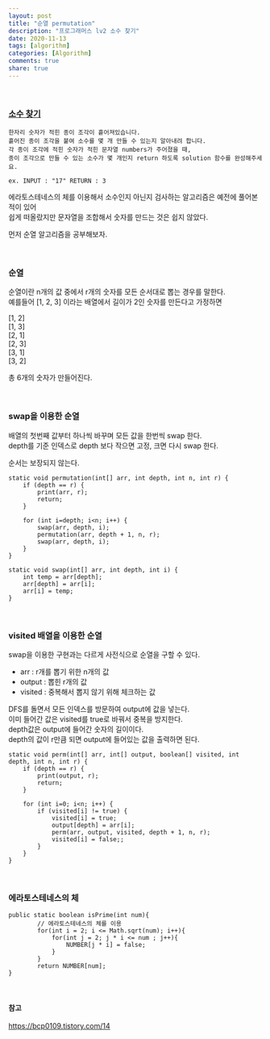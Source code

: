 ```yaml
---
layout: post
title: "순열 permutation"  
description: "프로그래머스 lv2 소수 찾기"
date: 2020-11-13
tags: [algorithm]
categories: [Algorithm]
comments: true
share: true
---
```

<br />   

### [소수 찾기](https://programmers.co.kr/learn/courses/30/lessons/42839)          


```text    
한자리 숫자가 적힌 종이 조각이 흩어져있습니다.     
흩어진 종이 조각을 붙여 소수를 몇 개 만들 수 있는지 알아내려 합니다.    
각 종이 조각에 적힌 숫자가 적힌 문자열 numbers가 주어졌을 때,    
종이 조각으로 만들 수 있는 소수가 몇 개인지 return 하도록 solution 함수를 완성해주세요.     

ex. INPUT : "17" RETURN : 3      
```


에라토스테네스의 체를 이용해서 소수인지 아닌지 검사하는 알고리즘은 예전에 풀어본 적이 있어          
쉽게 떠올랐지만 문자열을 조합해서 숫자를 만드는 것은 쉽지 않았다.          

먼저 순열 알고리즘을 공부해보자.     


<br />       

### 순열       

순열이란 n개의 값 중에서 r개의 숫자를 모든 순서대로 뽑는 경우를 말한다.   
예를들어 [1, 2, 3] 이라는 배열에서 길이가 2인 숫자를 만든다고 가정하면   

[1, 2]    
[1, 3]      
[2, 1]    
[2, 3]     
[3, 1]    
[3, 2]    

총 6개의 숫자가 만들어진다. 

<br />       

### swap을 이용한 순열   

배열의 첫번째 값부터 하나씩 바꾸며 모든 값을 한번씩 swap 한다.   
depth를 기준 인덱스로 depth 보다 작으면 고정, 크면 다시 swap 한다.   

순서는 보장되지 않는다.  

```  
static void permutation(int[] arr, int depth, int n, int r) {  
    if (depth == r) {  
        print(arr, r);  
        return;  
    }  
 
    for (int i=depth; i<n; i++) {  
        swap(arr, depth, i);  
        permutation(arr, depth + 1, n, r);   
        swap(arr, depth, i);    
    }  
}   

static void swap(int[] arr, int depth, int i) {  
    int temp = arr[depth];  
    arr[depth] = arr[i];  
    arr[i] = temp;  
}  
```

<br />       


### visited 배열을 이용한 순열    

swap을 이용한 구현과는 다르게 사전식으로 순열을 구할 수 있다.   

- arr : r개를 뽑기 위한 n개의 값      
- output : 뽑힌 r개의 값   
- visited : 중복해서 뽑지 않기 위해 체크하는 값    

DFS를 돌면서 모든 인덱스를 방문하여 output에 값을 넣는다.   
이미 들어간 값은 visited를 true로 바꿔서 중복을 방지한다.   
depth값은 output에 들어간 숫자의 길이이다.  
depth의 값이 r만큼 되면 output에 들어있는 값을 출력하면 된다.   


```        
static void perm(int[] arr, int[] output, boolean[] visited, int depth, int n, int r) {    
    if (depth == r) {    
        print(output, r);    
        return;    
    }    
 
    for (int i=0; i<n; i++) {    
        if (visited[i] != true) {    
            visited[i] = true;    
            output[depth] = arr[i];    
            perm(arr, output, visited, depth + 1, n, r);           
            visited[i] = false;;    
        }
    }
}
```

<br />          

### 에라토스테네스의 체   

```
public static boolean isPrime(int num){  
		// 에라토스테네스의 체를 이용  
		for(int i = 2; i <= Math.sqrt(num); i++){  
			for(int j = 2; j * i <= num ; j++){  
				NUMBER[j * i] = false;  
			}  
		}  
		return NUMBER[num];  
}
```

<br />        

#### 참고    
<https://bcp0109.tistory.com/14>



